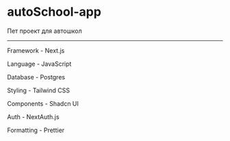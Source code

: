 # autoSchool-app

Пет проект для автошкол

---

Framework - Next.js

Language - JavaScript

Database - Postgres

Styling - Tailwind CSS

Components - Shadcn UI

Auth - NextAuth.js

Formatting - Prettier

